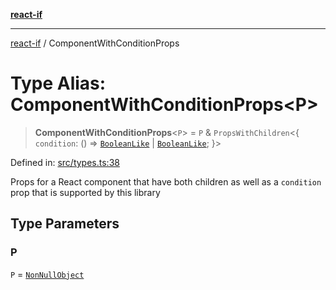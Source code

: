 [**react-if**](../README.md)

***

[react-if](../globals.md) / ComponentWithConditionProps

# Type Alias: ComponentWithConditionProps\<P\>

> **ComponentWithConditionProps**\<`P`\> = `P` & `PropsWithChildren`\<\{ `condition`: () => [`BooleanLike`](BooleanLike.md) \| [`BooleanLike`](BooleanLike.md); \}\>

Defined in: [src/types.ts:38](https://github.com/romac/react-if/blob/5c6e978cf1563aa4f329bf34d7943cbce72b88db/src/types.ts#L38)

Props for a React component that have both children
as well as a `condition` prop that is supported by this library

## Type Parameters

### P

`P` = [`NonNullObject`](NonNullObject.md)

